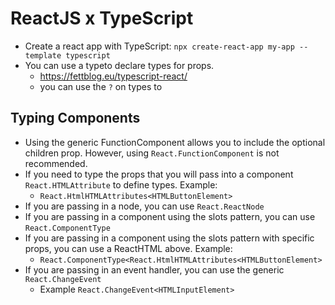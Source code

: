 # ReactJS x TypeScript

- Create a react app with TypeScript: `npx create-react-app my-app --template typescript`
- You can use a typeto declare types for props.
  - https://fettblog.eu/typescript-react/
  - you can use the `?` on types to

## Typing Components

- Using the generic FunctionComponent allows you to include the optional children prop. However, using `React.FunctionComponent` is not recommended.
- If you need to type the props that you will pass into a component `React.HTMLAttribute` to define types. Example:
  - `React.HtmlHTMLAttributes<HTMLButtonElement>`
- If you are passing in a node, you can use `React.ReactNode`
- If you are passing in a component using the slots pattern, you can use `React.ComponentType`
- If you are passing in a component using the slots pattern with specific props, you can use a ReactHTML above. Example:
  - `React.ComponentType<React.HtmlHTMLAttributes<HTMLButtonElement>`
- If you are passing in an event handler, you can use the generic `React.ChangeEvent`
  - Example `React.ChangeEvent<HTMLInputElement>`
